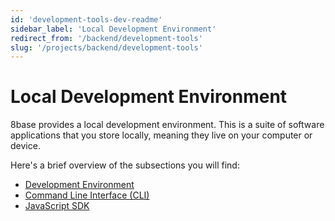 ```yaml
---
id: 'development-tools-dev-readme'
sidebar_label: 'Local Development Environment'
redirect_from: '/backend/development-tools'
slug: '/projects/backend/development-tools'
---
```


# Local Development Environment

8base provides a local development environment. This is a suite of software applications that you store locally, meaning they live on your computer or device.

Here's a brief overview of the subsections you will find: 

- [Development Environment](development-tools-dev-env-readme.md)
- [Command Line Interface (CLI)](development-tools-cli-readme.md)
- [JavaScript SDK](development-tools-sdk-readme.md)


